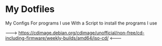 # My Dotfiles

My Configs For programs I use With a Script to install the programs I use


🡒 https://cdimage.debian.org/cdimage/unofficial/non-free/cd-including-firmware/weekly-builds/amd64/iso-cd/ 🡐
